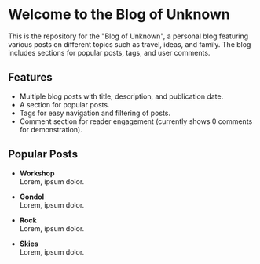 # Welcome to the Blog of Unknown

This is the repository for the "Blog of Unknown", a personal blog featuring various posts on different topics such as travel, ideas, and family. The blog includes sections for popular posts, tags, and user comments.

## Features

- Multiple blog posts with title, description, and publication date.
- A section for popular posts.
- Tags for easy navigation and filtering of posts.
- Comment section for reader engagement (currently shows 0 comments for demonstration).
## Popular Posts

- **Workshop**  
  Lorem, ipsum dolor.

- **Gondol**  
  Lorem, ipsum dolor.

- **Rock**  
  Lorem, ipsum dolor.

- **Skies**  
  Lorem, ipsum dolor.
